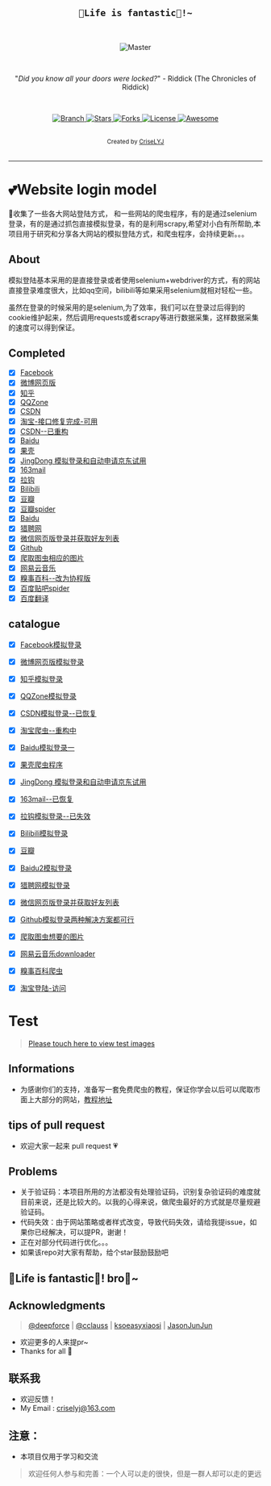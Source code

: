<h2 align="center"><code>🎉Life is fantastic🥳!~</code></h2>

<br>
<p align="center">
    <img src="https://github.com/CriseLYJ/flask-video-streaming-recorder/blob/master/img/main.jpg?raw=true" 
        alt="Master">
</p>

<br>

<p align="center">"<i>Did you know all your doors were locked?</i>" - Riddick (The Chronicles of Riddick)</p>
<br>

<p align="center">
  <a href="https://github.com/CriseLYJ/awesome-python-login-model/tree/master">
    <img src="https://img.shields.io/badge/Branch-master-green.svg?longCache=true"
        alt="Branch">
  </a>
  <a href="https://github.com/CriseLYJ/awesome-python-login-model/stargazers">
    <img src="https://img.shields.io/github/stars/CriseLYJ/awesome-python-login-model.svg?label=Stars&style=social"
        alt="Stars">
  </a>
    <a href="https://github.com/CriseLYJ/awesome-python-login-model/network/members">
    <img src="https://img.shields.io/github/forks/CriseLYJ/awesome-python-login-model.svg?label=Forks&style=social"
        alt="Forks">
  </a>
  <a href="http://www.gnu.org/licenses/">
    <img src="https://img.shields.io/badge/License-GNU-blue.svg?longCache=true"
        alt="License">
  </a>
   <a href="https://github.com/sindresorhus/awesome">
   <img src="https://cdn.rawgit.com/sindresorhus/awesome/d7305f38d29fed78fa85652e3a63e154dd8e8829/media/badge.svg"
        alt="Awesome">
  </a>
</p>
<br>
<div align="center">
  <sub>Created by
  <a href="https://criselyj.github.io/">CriseLYJ</a>
</div>

<br>

****

# 💕Website login model
🌟收集了一些各大网站登陆方式， 和一些网站的爬虫程序，有的是通过selenium登录，有的是通过抓包直接模拟登录，有的是利用scrapy,希望对小白有所帮助,本项目用于研究和分享各大网站的模拟登陆方式，和爬虫程序，会持续更新。。。

## About

模拟登陆基本采用的是直接登录或者使用selenium+webdriver的方式，有的网站直接登录难度很大，比如qq空间，bilibili等如果采用selenium就相对轻松一些。

虽然在登录的时候采用的是selenium,为了效率，我们可以在登录过后得到的cookie维护起来，然后调用requests或者scrapy等进行数据采集，这样数据采集的速度可以得到保证。


## Completed

- [x] [Facebook](https://www.facebook.com/)
- [x] [微博网页版](http://weibo.com)
- [x] [知乎](http://zhihu.com)
- [x] [QQZone](https://qzone.qq.com/)
- [x] [CSDN](https://www.csdn.net/)
- [x] [淘宝-接口修复完成-可用](https://login.taobao.com/member/login.jhtml)
- [x] [CSDN--已重构](https://www.csdn.net/)
- [x] [Baidu](www.baidu.com)
- [x] [果壳](https://www.guokr.com/)
- [x] [JingDong 模拟登录和自动申请京东试用](https://www.jd.com/)
- [x] [163mail](https://mail.163.com/)
- [x] [拉钩](https://www.lagou.com/)
- [x] [Bilibili](https://www.bilibili.com/)
- [x] [豆瓣](https://www.douban.com/)
- [x] [豆瓣spider](https://www.douban.com/)
- [x] [Baidu](www.baidu.com)
- [x] [猎聘网](https://www.liepin.com/)
- [x] [微信网页版登录并获取好友列表](https://wx.qq.com/)
- [x] [Github](https://github.com/)
- [x] [爬取图虫相应的图片](https://tuchong.com/)
- [x] [网易云音乐](https://music.163.com/)
- [x] [糗事百科--改为协程版](https://www.qiushibaike.com/)
- [x] [百度贴吧spider](https://tieba.baidu.com/)
- [x] [百度翻译](https://fanyi.baidu.com/)

## catalogue
- [x] [Facebook模拟登录](https://github.com/CriseLYJ/awesome-python-login-model/blob/master/facebook/facebook.py)
- [x] [微博网页版模拟登录](https://github.com/CriseLYJ/awesome-python-login-model/blob/master/sina/sina.py)
- [x] [知乎模拟登录](https://github.com/CriseLYJ/awesome-python-login-model/blob/master/zhihu/zhihu.py)
- [x] [QQZone模拟登录](https://github.com/CriseLYJ/awesome-python-login-model/blob/master/qqzone/qq_zone.py)
- [x] [CSDN模拟登录--已恢复](https://github.com/CriseLYJ/awesome-python-login-model/blob/master/csdn/csdn_login.py)
- [x] [淘宝爬虫--重构中](https://github.com/CriseLYJ/awesome-python-login-model/tree/master/taobao)
- [x] [Baidu模拟登录一](https://github.com/CriseLYJ/awesome-python-login-model/tree/master/baidu)
- [x] [果壳爬虫程序](https://github.com/CriseLYJ/awesome-python-login-model/tree/master/guoke)
- [x] [JingDong 模拟登录和自动申请京东试用](https://github.com/CriseLYJ/awesome-python-login-model/tree/master/jd_login)
- [x] [163mail--已恢复](https://github.com/CriseLYJ/awesome-python-login-model/blob/master/163email/163email.py)
- [x] [拉钩模拟登录--已失效](https://github.com/CriseLYJ/awesome-python-login-model/blob/master/lagou/Lagou.py)
- [x] [Bilibili模拟登录](https://github.com/CriseLYJ/awesome-python-login-model/blob/master/bilibili/bilibili.py)
- [x] [豆瓣](https://github.com/CriseLYJ/awesome-python-login-model/blob/master/douban/douban.py)
- [x] [Baidu2模拟登录](https://github.com/CriseLYJ/awesome-python-login-model/blob/master/baidu2/baidu.py)
- [x] [猎聘网模拟登录](https://github.com/CriseLYJ/awesome-python-login-model/tree/master/liepin)
- [x] [微信网页版登录并获取好友列表](https://github.com/CriseLYJ/awesome-python-login-model/blob/master/webWeixin/webWeixin.py)
- [x] [Github模拟登录两种解决方案都可行](https://github.com/CriseLYJ/awesome-python-login-model/tree/master/Github)
- [x] [爬取图虫想要的图片](https://github.com/CriseLYJ/awesome-python-login-model/blob/master/tuchong/tuchong.py)
- [x] [网易云音乐downloader](https://github.com/CriseLYJ/awesome-python-login-model/blob/master/NeteaseCloudMusicDownload/wangyiyun_spider.py)
- [x] [糗事百科爬虫](https://github.com/CriseLYJ/awesome-python-login-model/blob/master/qsbk/qiushibaike.py)
- [x] [淘宝登陆-访问](https://login.taobao.com/member/login.jhtml)


# Test

> [Please touch here to view test images](./README-Test.md)

## Informations
- 为感谢你们的支持，准备写一套免费爬虫的教程，保证你学会以后可以爬取市面上大部分的网站，[教程地址](https://github.com/CriseLYJ/-Python-crawler-starts-from-zero)

## tips of pull request 

- 欢迎大家一起来 pull request 💗

## Problems

- 关于验证码：本项目所用的方法都没有处理验证码，识别复杂验证码的难度就目前来说，还是比较大的。以我的心得来说，做爬虫最好的方式就是尽量规避验证码。
- 代码失效：由于网站策略或者样式改变，导致代码失效，请给我提issue，如果你已经解决，可以提PR，谢谢！
- 正在对部分代码进行优化。。。
- 如果该repo对大家有帮助，给个star鼓励鼓励吧


## 🎉Life is fantastic🥳! bro💪~

## Acknowledgments

> [@deepforce](https://github.com/deepforce) | [@cclauss](https://github.com/cclauss) | [ksoeasyxiaosi](https://github.com/ksoeasyxiaosi) | [JasonJunJun](https://github.com/JasonJunJun)
- 欢迎更多的人来提pr~
- Thanks for all 🎉

## 联系我
- 欢迎反馈！
- My Email : criselyj@163.com

## 注意：
- 本项目仅用于学习和交流
> 欢迎任何人参与和完善：一个人可以走的很快，但是一群人却可以走的更远
